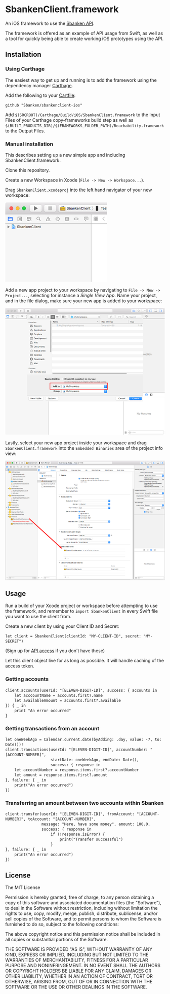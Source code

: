 # SbankenClient.framework

An iOS framework to use the [Sbanken API](https://sbanken.no/bruke/utviklerportalen/).

The framework is offered as an example of API usage from Swift, as well
as a tool for quickly being able to create working iOS prototypes using
the API.

## Installation

### Using Carthage

The easiest way to get up and running is to add the framework using the
dependency manager [Carthage](https://github.com/Carthage/Carthage).

Add the following to your [Cartfile](https://github.com/Carthage/Carthage/blob/master/Documentation/Artifacts.md#cartfile):

    github "Sbanken/sbankenclient-ios"

Add `$(SRCROOT)/Carthage/Build/iOS/SbankenClient.framework` to the
Input Files of your Carthage copy-frameworks build step as well as
`$(BUILT_PRODUCTS_DIR)/$(FRAMEWORKS_FOLDER_PATH)/Reachability.framework`
to the Output Files.

### Manual installation

This describes setting up a new simple app and including
SbankenClient.framework.

Clone this repository.

Create a new Workspace in Xcode (`File -> New -> Workspace...`).

Drag `SbankenClient.xcodeproj` into the left hand navigator of your new
workspace:

![Framework included in workspace](Docs/1-workspace-framework.png)

Add a new app project to your workspace by navigating to `File -> New ->
Project...`, selecting for instance a *Single View App*. Name your
project, and in the file dialog, make sure your new app is added to your
workspace:

![Add app project to workspace](Docs/2-add-project-to-workspace.png)

Lastly, select your new app project inside your workspace and drag
`SbankenClient.framework` into the `Embedded Binaries` area of the
project info view:

![Embedded framework in app](Docs/3-embed-framework.png)

## Usage

Run a build of your Xcode project or workspace before attempting to use
the framework, and remember to `import SbankenClient` in every Swift
file you want to use the client from.

Create a new client by using your Client ID and Secret:

    let client = SbankenClient(clientId: "MY-CLIENT-ID", secret: "MY-SECRET")

(Sign up for [API access](https://sbanken.no/bruke/utviklerportalen/) if
you don't have these)

Let this client object live for as long as possible. It will handle
caching of the access token.

### Getting accounts

    client.accounts(userId: "[ELEVEN-DIGIT-ID]", success: { accounts in
        let acccountName = accounts.first?.name
        let availableAmount = accounts.first?.available
    }) { _ in
        print "An error occurred"
    }

### Getting transactions from an account

    let oneWeekAgo = Calendar.current.date(byAdding: .day, value: -7, to: Date())!
    client.transactions(userId: "[ELEVEN-DIGIT-ID]", accountNumber: "[ACCOUNT-NUMBER]",
                        startDate: oneWeekAgo, endDate: Date(),
                        success: { response in
        let accountNumber = response.items.first?.accountNumber
        let amount = response.items.first?.amount
    }, failure: { _ in
        print("An error occurred")
    })

### Transferring an amount between two accounts within Sbanken

    client.transfer(userId: "[ELEVEN-DIGIT-ID]", fromAccount: "[ACCOUNT-NUMBER]", toAccount: "[ACCOUNT-NUMBER]",
                    message: "Here, have some money", amount: 100.0,
                    success: { response in
                        if (!response.isError) {
                            print("Transfer successful")
                        }
    }, failure: { _ in
        print("An error occurred")
    })

## License

The MIT License

Permission is hereby granted, free of charge, to any person obtaining a copy of this software and associated documentation files (the "Software"), to deal in the Software without restriction, including without limitation the rights to use, copy, modify, merge, publish, distribute, sublicense, and/or sell copies of the Software, and to permit persons to whom the Software is furnished to do so, subject to the following conditions:

The above copyright notice and this permission notice shall be included in all copies or substantial portions of the Software.

THE SOFTWARE IS PROVIDED "AS IS", WITHOUT WARRANTY OF ANY KIND, EXPRESS OR IMPLIED, INCLUDING BUT NOT LIMITED TO THE WARRANTIES OF MERCHANTABILITY, FITNESS FOR A PARTICULAR PURPOSE AND NONINFRINGEMENT. IN NO EVENT SHALL THE AUTHORS OR COPYRIGHT HOLDERS BE LIABLE FOR ANY CLAIM, DAMAGES OR OTHER LIABILITY, WHETHER IN AN ACTION OF CONTRACT, TORT OR OTHERWISE, ARISING FROM, OUT OF OR IN CONNECTION WITH THE SOFTWARE OR THE USE OR OTHER DEALINGS IN THE SOFTWARE.
